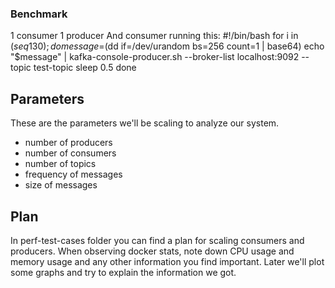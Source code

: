 ### Benchmark
1 consumer 1 producer
And consumer running this:
#!/bin/bash
for i in $(seq 1 30); do
    message=$(dd if=/dev/urandom bs=256 count=1 | base64)
    echo "$message" | kafka-console-producer.sh --broker-list localhost:9092 --topic test-topic
    sleep 0.5
done

## Parameters
These are the parameters we'll be scaling to analyze our system.
- number of producers
- number of consumers
- number of topics
- frequency of messages
- size of messages

## Plan
In perf-test-cases folder you can find a plan for scaling consumers and producers. When observing docker stats, note down CPU usage and memory usage and any other information you find important. Later we'll plot some graphs and try to explain the information we got.
